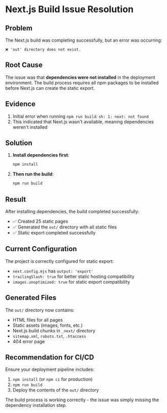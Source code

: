 # Next.js Build Issue Resolution

## Problem
The Next.js build was completing successfully, but an error was occurring: 
```
❌ 'out' directory does not exist.
```

## Root Cause
The issue was that **dependencies were not installed** in the deployment environment. The build process requires all npm packages to be installed before Next.js can create the static export.

## Evidence
1. Initial error when running `npm run build`: `sh: 1: next: not found`
2. This indicated that Next.js wasn't available, meaning dependencies weren't installed

## Solution
1. **Install dependencies first**:
   ```bash
   npm install
   ```

2. **Then run the build**:
   ```bash
   npm run build
   ```

## Result
After installing dependencies, the build completed successfully:
- ✅ Created 25 static pages
- ✅ Generated the `out/` directory with all static files
- ✅ Static export completed successfully

## Current Configuration
The project is correctly configured for static export:
- `next.config.mjs` has `output: 'export'`
- `trailingSlash: true` for better static hosting compatibility
- `images.unoptimized: true` for static export compatibility

## Generated Files
The `out/` directory now contains:
- HTML files for all pages
- Static assets (images, fonts, etc.)
- Next.js build chunks in `_next/` directory
- `sitemap.xml`, `robots.txt`, `.htaccess`
- 404 error page

## Recommendation for CI/CD
Ensure your deployment pipeline includes:
1. `npm install` (or `npm ci` for production)
2. `npm run build`
3. Deploy the contents of the `out/` directory

The build process is working correctly - the issue was simply missing the dependency installation step.